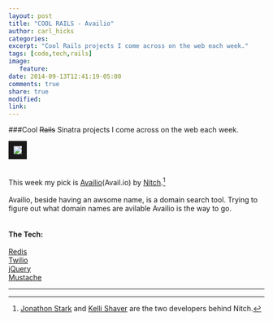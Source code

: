 ```yaml
---
layout: post
title: "COOL RAILS - Availio"
author: carl_hicks 
categories:
excerpt: "Cool Rails projects I come across on the web each week."
tags: [code,tech,rails]
image:
   feature:
date: 2014-09-13T12:41:19-05:00
comments: true
share: true
modified:
link:
---
```


###Cool <del>Rails</del> Sinatra projects I come across on the web each week.

[<img src="{{ site.url }}/images/avilio_hp.jpg" border="10">](http://avail.io)  
<br>  
This week my pick is [Availio](http://avail.io/)(Avail.io) by [Nitch](http://nitch.cc).[^1]  
<br>
Availio, beside having an awsome name, is a domain search tool. Trying to figure out what domain names are avilable Availio is the way to go.  
<br>  
__The Tech:__
<br>  
[Redis](http://redis.io/)  
[Twilio](http://www.twilio.com/)  
[jQuery](http://jquery.com/)  
[Mustache](http://mustache.github.io/)  


------

[^1]:[Jonathon Stark](https://jonathanstark.com/) and [Kelli Shaver](http://kellishaver.com/) are the two developers behind Nitch.
